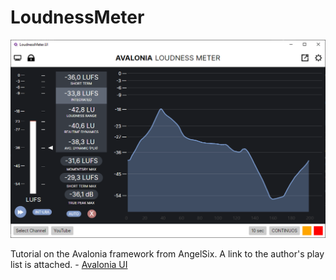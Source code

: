 # LoudnessMeter

![Avalonia Loudness Meter](LoudnessMeter.png)

Tutorial on the Avalonia framework from AngelSix.
A link to the author's play list is attached. - [Avalonia UI](https://youtube.com/playlist?list=PLrW43fNmjaQWMhFHxS1jpQ34TkHroHJLb&si=65L5fdSo8PHj4Md0 "Avalonia UI")